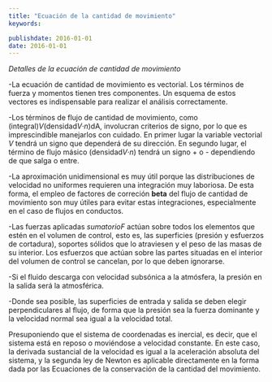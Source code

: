 ```yaml
---
title: "Ecuación de la cantidad de movimiento"
keywords: 

publishdate: 2016-01-01
date: 2016-01-01
---
```


_Detalles de la ecuación de cantidad de movimiento_

-La ecuación de cantidad de movimiento es vectorial. Los términos de fuerza y momentos tienen tres componentes. Un esquema de estos vectores es indispensable para realizar el análisis correctamente.

-Los términos de flujo de cantidad de movimiento, como (integral)*V*(densidad*V*·*n*)dA, involucran criterios de signo, por lo que es imprescindible manejarlos con cuidado. En primer lugar la variable vectorial *V* tendrá un signo que dependerá de su dirección. En segundo lugar, el término de flujo másico (densidad*V*·*n*) tendrá un signo + o - dependiendo de que salga o entre. 

-La aproximación unidimensional es muy útil porque las distribuciones de velocidad no uniformes requieren una integración muy laboriosa. De esta forma, el empleo de factores de correción **beta** del flujo de cantidad de movimiento son muy útiles para evitar estas integraciones, especialmente en el caso de flujos en conductos.

-Las fuerzas aplicadas *sumatorioF* actúan sobre todos los elementos que estén en el volumen de control, esto es, las superficies (presión y esfuerzos de cortadura), soportes sólidos que lo atraviesen y el peso de las masas de su interior. Los esfuerzos que actúan sobre las partes situadas en el interior del volumen de control se cancelan, por lo que deben ignorarse.

-Si el fluido descarga con velocidad subsónica a la atmósfera, la presión en la salida será la atmosférica.

-Donde sea posible, las superficies de entrada y salida se deben elegir perpendiculares al flujo, de forma que la presión sea la fuerza dominante y la velocidad normal sea igual a la velocidad total.

Presuponiendo que el sistema de coordenadas es inercial, es decir, que el sistema está en reposo o moviéndose a velocidad constante. En este caso, la derivada sustancial de la velocidad es igual a la aceleración absoluta del sistema, y la segunda ley de Newton es aplicable directamente en la forma dada por las Ecuaciones de la conservación de la cantidad del movimiento.